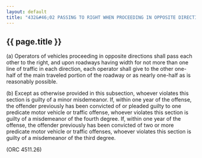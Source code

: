 ---
layout: default 
title: "432&#46;02 PASSING TO RIGHT WHEN PROCEEDING IN OPPOSITE DIRECTIONS&#46;"---

{{ page.title }}
----------------

​(a) Operators of vehicles proceeding in opposite directions shall pass
each other to the right, and upon roadways having width for not more
than one line of traffic in each direction, each operator shall give to
the other one-half of the main traveled portion of the roadway or as
nearly one-half as is reasonably possible.

​(b) Except as otherwise provided in this subsection, whoever violates
this section is guilty of a minor misdemeanor. If, within one year of
the offense, the offender previously has been convicted of or pleaded
guilty to one predicate motor vehicle or traffic offense, whoever
violates this section is guilty of a misdemeanor of the fourth degree.
If, within one year of the offense, the offender previously has been
convicted of two or more predicate motor vehicle or traffic offenses,
whoever violates this section is guilty of a misdemeanor of the third
degree.

(ORC 4511.26)
